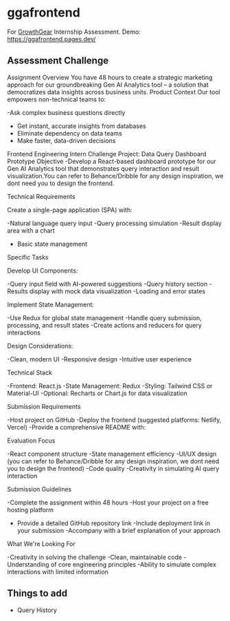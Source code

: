 # ggafrontend
For [GrowthGear](https://growthgear.in/) Internship Assessment.
Demo: https://ggafrontend.pages.dev/

## Assessment Challenge

Assignment Overview
You have 48 hours to create a strategic marketing approach for our groundbreaking Gen AI Analytics tool – a solution that democratizes data insights across business units.
Product Context
Our tool empowers non-technical teams to:

-Ask complex business questions directly
- Get instant, accurate insights from databases
- Eliminate dependency on data teams
- Make faster, data-driven decisions

Frontend Engineering Intern Challenge
Project: Data Query Dashboard Prototype
Objective
-Develop a React-based dashboard prototype for our Gen AI Analytics tool that demonstrates query interaction and result visualization.You can refer to Behance/Dribble for any design inspiration, we dont need you to design the frontend.

Technical Requirements

Create a single-page application (SPA) with:

-Natural language query input
-Query processing simulation
-Result display area with a chart
- Basic state management



Specific Tasks

Develop UI Components:

-Query input field with AI-powered suggestions
-Query history section
-Results display with mock data visualization
-Loading and error states


Implement State Management:

-Use Redux for global state management
-Handle query submission, processing, and result states
-Create actions and reducers for query interactions


Design Considerations:

-Clean, modern UI
-Responsive design
-Intuitive user experience



Technical Stack

-Frontend: React.js
-State Management: Redux
-Styling: Tailwind CSS or Material-UI
-Optional: Recharts or Chart.js for data visualization

Submission Requirements

-Host project on GitHub
-Deploy the frontend (suggested platforms: Netlify, Vercel)
-Provide a comprehensive README with:

Evaluation Focus

-React component structure
-State management efficiency
-UI/UX design (you can refer to Behance/Dribble for any design inspiration, we dont need you to design the frontend)
-Code quality
-Creativity in simulating AI query interaction

Submission Guidelines

-Complete the assignment within 48 hours
-Host your project on a free hosting platform
- Provide a detailed GitHub repository link
-Include deployment link in your submission
-Accompany with a brief explanation of your approach

What We're Looking For

-Creativity in solving the challenge
-Clean, maintainable code
-Understanding of core engineering principles
-Ability to simulate complex interactions with limited information

## Things to add
- Query History
